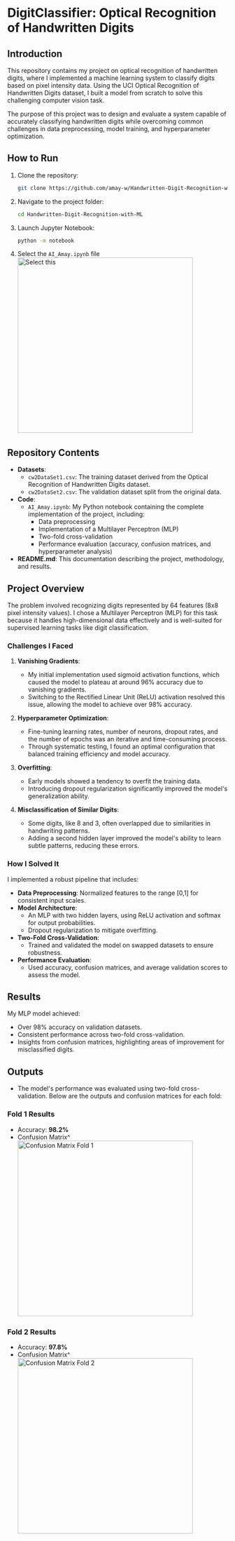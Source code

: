 # DigitClassifier: Optical Recognition of Handwritten Digits

## Introduction

This repository contains my project on optical recognition of handwritten digits, where I implemented a machine learning system to classify digits based on pixel intensity data. Using the UCI Optical Recognition of Handwritten Digits dataset, I built a model from scratch to solve this challenging computer vision task.

The purpose of this project was to design and evaluate a system capable of accurately classifying handwritten digits while overcoming common challenges in data preprocessing, model training, and hyperparameter optimization.

## How to Run

1. Clone the repository:
   ```bash
   git clone https://github.com/amay-w/Handwritten-Digit-Recognition-with-ML
2. Navigate to the project folder:
   ```bash
   cd Handwritten-Digit-Recognition-with-ML
3. Launch Jupyter Notebook:
   ```bash
   python -m notebook
4. Select the `AI_Amay.ipynb` file
   <img src="images/selectthis.png" alt="Select this" width="400px">



## Repository Contents

- **Datasets**:
  - `cw2DataSet1.csv`: The training dataset derived from the Optical Recognition of Handwritten Digits dataset.
  - `cw2DataSet2.csv`: The validation dataset split from the original data.
- **Code**:
  - `AI_Amay.ipynb`: My Python notebook containing the complete implementation of the project, including:
    - Data preprocessing
    - Implementation of a Multilayer Perceptron (MLP)
    - Two-fold cross-validation
    - Performance evaluation (accuracy, confusion matrices, and hyperparameter analysis)
- **README.md**: This documentation describing the project, methodology, and results.

## Project Overview

The problem involved recognizing digits represented by 64 features (8x8 pixel intensity values). I chose a Multilayer Perceptron (MLP) for this task because it handles high-dimensional data effectively and is well-suited for supervised learning tasks like digit classification.

### Challenges I Faced

1. **Vanishing Gradients**:
   - My initial implementation used sigmoid activation functions, which caused the model to plateau at around 96% accuracy due to vanishing gradients.
   - Switching to the Rectified Linear Unit (ReLU) activation resolved this issue, allowing the model to achieve over 98% accuracy.

2. **Hyperparameter Optimization**:
   - Fine-tuning learning rates, number of neurons, dropout rates, and the number of epochs was an iterative and time-consuming process.
   - Through systematic testing, I found an optimal configuration that balanced training efficiency and model accuracy.

3. **Overfitting**:
   - Early models showed a tendency to overfit the training data.
   - Introducing dropout regularization significantly improved the model's generalization ability.

4. **Misclassification of Similar Digits**:
   - Some digits, like 8 and 3, often overlapped due to similarities in handwriting patterns.
   - Adding a second hidden layer improved the model's ability to learn subtle patterns, reducing these errors.

### How I Solved It

I implemented a robust pipeline that includes:
- **Data Preprocessing**: Normalized features to the range [0,1] for consistent input scales.
- **Model Architecture**: 
  - An MLP with two hidden layers, using ReLU activation and softmax for output probabilities.
  - Dropout regularization to mitigate overfitting.
- **Two-Fold Cross-Validation**:
  - Trained and validated the model on swapped datasets to ensure robustness.
- **Performance Evaluation**:
  - Used accuracy, confusion matrices, and average validation scores to assess the model.

## Results

My MLP model achieved:
- Over 98% accuracy on validation datasets.
- Consistent performance across two-fold cross-validation.
- Insights from confusion matrices, highlighting areas of improvement for misclassified digits.

## Outputs
- The model's performance was evaluated using two-fold cross-validation. Below are the outputs and confusion matrices for each fold:


### Fold 1 Results
- Accuracy: **98.2%**
- Confusion Matrix^
  <img src="images/confusion_matrix_fold1.png" alt="Confusion Matrix Fold 1" width="400px">

### Fold 2 Results
- Accuracy: **97.8%**
- Confusion Matrix^
  <img src="images/confusion_matrix_fold2.png" alt="Confusion Matrix Fold 2" width="400px">




